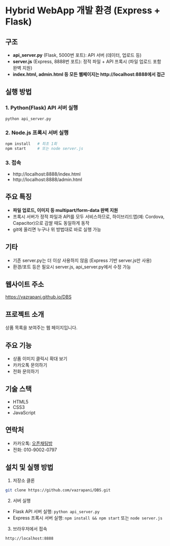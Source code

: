 # Hybrid WebApp 개발 환경 (Express + Flask)

## 구조
- **api_server.py** (Flask, 5000번 포트): API 서버 (데이터, 업로드 등)
- **server.js** (Express, 8888번 포트): 정적 파일 + API 프록시 (파일 업로드 포함 완벽 지원)
- **index.html, admin.html 등 모든 웹페이지는 http://localhost:8888에서 접근**

## 실행 방법

### 1. Python(Flask) API 서버 실행
```bash
python api_server.py
```

### 2. Node.js 프록시 서버 실행
```bash
npm install   # 최초 1회
npm start     # 또는 node server.js
```

### 3. 접속
- http://localhost:8888/index.html
- http://localhost:8888/admin.html

## 주요 특징
- **파일 업로드, 이미지 등 multipart/form-data 완벽 지원**
- 프록시 서버가 정적 파일과 API를 모두 서비스하므로, 하이브리드앱(예: Cordova, Capacitor)으로 감쌀 때도 동일하게 동작
- git에 올리면 누구나 위 방법대로 바로 실행 가능

## 기타
- 기존 server.py는 더 이상 사용하지 않음 (Express 기반 server.js만 사용)
- 환경/포트 등은 필요시 server.js, api_server.py에서 수정 가능

## 웹사이트 주소
https://vazrapani.github.io/DBS

## 프로젝트 소개
상품 목록을 보여주는 웹 페이지입니다.

## 주요 기능
- 상품 이미지 클릭시 확대 보기
- 카카오톡 문의하기
- 전화 문의하기

## 기술 스택
- HTML5
- CSS3
- JavaScript

## 연락처
- 카카오톡: [오픈채팅방](https://open.kakao.com/o/shaHxdsh)
- 전화: 010-9002-0797

## 설치 및 실행 방법
1. 저장소 클론
```bash
git clone https://github.com/vazrapani/DBS.git
```

2. 서버 실행
- Flask API 서버 실행: `python api_server.py`
- Express 프록시 서버 실행: `npm install && npm start` 또는 `node server.js`

3. 브라우저에서 접속
```
http://localhost:8888
``` 